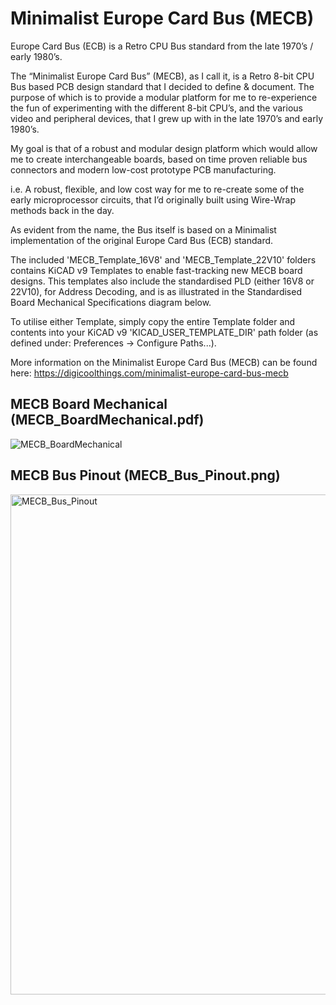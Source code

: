 # Minimalist Europe Card Bus (MECB)

Europe Card Bus (ECB) is a Retro CPU Bus standard from the late 1970’s / early 1980’s.

The “Minimalist Europe Card Bus” (MECB), as I call it, is a Retro 8-bit CPU Bus based PCB design standard that I decided to define & document. The purpose of which is to provide a modular platform for me to re-experience the fun of experimenting with the different 8-bit CPU’s, and the various video and peripheral devices, that I grew up with in the late 1970’s and early 1980’s.

My goal is that of a robust and modular design platform which would allow me to create interchangeable boards, based on time proven reliable bus connectors and modern low-cost prototype PCB manufacturing.

i.e. A robust, flexible, and low cost way for me to re-create some of the early microprocessor circuits, that I’d originally built using Wire-Wrap methods back in the day.

As evident from the name, the Bus itself is based on a Minimalist implementation of the original Europe Card Bus (ECB) standard.

The included 'MECB_Template_16V8' and 'MECB_Template_22V10' folders contains KiCAD v9 Templates to enable fast-tracking new MECB board designs. 
This templates also include the standardised PLD (either 16V8 or 22V10), for Address Decoding, and is as illustrated in the Standardised Board Mechanical Specifications diagram below.

To utilise either Template, simply copy the entire Template folder and contents into your KiCAD v9 'KICAD_USER_TEMPLATE_DIR' path folder (as defined under: Preferences -> Configure Paths...).

More information on the Minimalist Europe Card Bus (MECB) can be found here: https://digicoolthings.com/minimalist-europe-card-bus-mecb

## MECB Board Mechanical (MECB_BoardMechanical.pdf)
![MECB_BoardMechanical](https://user-images.githubusercontent.com/41102492/156108345-406d51ec-9da2-4283-bedd-fe233dd7c1df.png)

## MECB Bus Pinout (MECB_Bus_Pinout.png)
<img width="800" alt="MECB_Bus_Pinout" src="https://github.com/DigicoolThings/MECB/assets/41102492/43e58014-8481-4305-b183-d8f361a34339">
